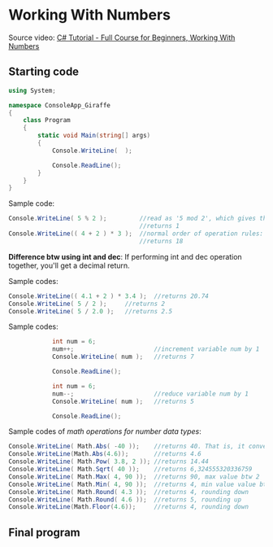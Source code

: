 # Working With Numbers

Source video: [C# Tutorial - Full Course for Beginners, Working With Numbers](https://youtu.be/GhQdlIFylQ8?t=2974)

## Starting code
```cs
using System;

namespace ConsoleApp_Giraffe
{
    class Program
    {
        static void Main(string[] args)
        {
            Console.WriteLine(  );

            Console.ReadLine();
        }
    }
}
```

Sample code:
```cs
Console.WriteLine( 5 % 2 );         //read as '5 mod 2', which gives the remainder of the div.
                                    //returns 1
Console.WriteLine(( 4 + 2 ) * 3 );  //normal order of operation rules: resolves 1st div and/or mult and then sums and/or subst. 
                                    //returns 18
```

**Difference btw using int and dec**:
If performing int and dec operation together, you'll get a decimal return.

Sample codes:
```cs
Console.WriteLine(( 4.1 + 2 ) * 3.4 );  //returns 20.74
Console.WriteLine( 5 / 2 );     //returns 2
Console.WriteLine( 5 / 2.0 );   //returns 2.5
```

Sample codes:
```cs
            int num = 6;
            num++;                      //increment variable num by 1
            Console.WriteLine( num );   //returns 7

            Console.ReadLine();

            int num = 6;
            num--;                      //reduce variable num by 1
            Console.WriteLine( num );   //returns 5

            Console.ReadLine();
```

Sample codes of *math operations for number data types*:
```cs
Console.WriteLine( Math.Abs( -40 ));    //returns 40. That is, it converts - int into +.
Console.WriteLine(Math.Abs(4.6));       //returns 4.6
Console.WriteLine( Math.Pow( 3.8, 2 )); //returns 14.44
Console.WriteLine( Math.Sqrt( 40 ));    //returns 6,324555320336759
Console.WriteLine( Math.Max( 4, 90 ));  //returns 90, max value btw 2
Console.WriteLine( Math.Min( 4, 90 ));  //returns 4, min value value btw 2
Console.WriteLine( Math.Round( 4.3 ));  //returns 4, rounding down
Console.WriteLine( Math.Round( 4.6 ));  //returns 5, rounding up
Console.WriteLine(Math.Floor(4.6));     //returns 4, rounding down
```

## Final program
```cs

```
